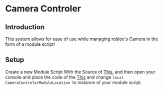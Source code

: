 # Camera Controler
## Introduction
This system allows for ease of use while managing roblox's Camera in the form of a module script/
## Setup
Create a new Module Script With the Source of [This][Module], and then open your console and place the code of the [This][Console] and change `local CameraControlerModuleLocation `to instance of your module script. 

[Module]: https://github.com/instantstudio/cameracontroler/blob/main/CameraControler.lua "CameraControler.lua"
[Console]: https://github.com/instantstudio/cameracontroler/blob/main/eventConstructor.lua "eventConstructor.lua"
